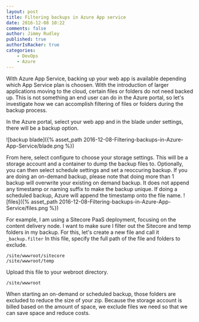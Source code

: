 ```yaml
---
layout: post
title: Filtering backups in Azure App service
date: 2016-12-08 10:22
comments: false
author: Jimmy Rudley
published: true
authorIsRacker: true
categories:
    - DevOps
    - Azure
---
```


With Azure App Service, backing up your web app is available depending which App Service plan is choosen. With the introduction of larger applications moving to the cloud, certain files or folders do not need backed up. This is not something an end user can do in the Azure portal, so let's investigate how we can accomplish filtering of files or folders during the backup process.

<!-- more -->

In the Azure portal, select your web app and in the blade under settings, there will be a backup option.

![backup blade]({% asset_path 2016-12-08-Filtering-backups-in-Azure-App-Service/blade.png %})

From here, select configure to choose your storage settings.  This will be a storage account and a container to dump the backup files to. Optionally, you can then select schedule settings and set a reoccuring backup. If you are doing an on-demand backup, please note that doing more than 1 backup will overwrite your existing on demand backup. It does not append any timestamp or naming suffix to make the backup unique. If doing a scheduled backup, Azure will append the timestamp onto the file name.
![files]({% asset_path 2016-12-08-Filtering-backups-in-Azure-App-Service/files.png %})

For example, I am using a Sitecore PaaS deployment, focusing on the content delivery node. I want to make sure I filter out the Sitecore and temp folders in my backup. For this, let's create a new file and call it ```_backup.filter``` In this file, specify the full path of the file and folders to exclude.
```
/site/wwwroot/sitecore
/site/wwwroot/temp
```
Upload this file to your webroot directory.
```
/site/wwwroot
```
When starting an on-demand or scheduled backup, those folders are excluded to reduce the size of your zip. Because the storage account is  billed based on the amount of space, we exclude files we need so that we can save space and reduce costs.
